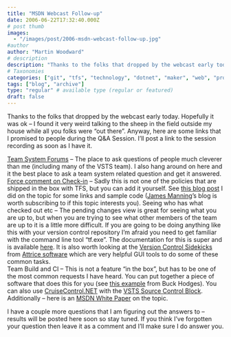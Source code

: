 ```yaml
---
title: "MSDN Webcast Follow-up"
date: 2006-06-22T17:32:40.000Z
# post thumb
images:
  - "/images/post/2006-msdn-webcast-follow-up.jpg"
#author
author: "Martin Woodward"
# description
description: "Thanks to the folks that dropped by the webcast early today."
# Taxonomies
categories: ["git", "tfs", "technology", "dotnet", "maker", "web", "programming"]
tags: ["blog", "archive"]
type: "regular" # available type (regular or featured)
draft: false
---
```

Thanks to the folks that dropped by the webcast early today.  Hopefully it was ok – I found it very weird talking to the sheep in the field outside my house while all you folks were “out there”.  Anyway, here are some links that I promised to people during the Q&A Session.  I’ll post a link to the session recording as soon as I have it.

[Team System Forums](http://forums.microsoft.com/MSDN/default.aspx?ForumGroupID=5&SiteID=1) – The place to ask questions of people much cleverer than me (including many of the VSTS team).  I also hang around on here and it the best place to ask a team system related question and get it answered.
[Force comment on Check-in](http://www.woodwardweb.com/vsts/000194.html) – Sadly this is not one of the policies that are shipped in the box with TFS, but you can add it yourself.  See [this blog post](http://www.woodwardweb.com/vsts/000194.html) I did on the topic for some links and sample code ([James Manning](http://blogs.msdn.com/jmanning/)’s blog is worth subscribing to if this topic interests you).
Seeing who has what checked out etc – The pending changes view is great for seeing what you are up to, but when you are trying to see what other members of the team are up to it is a little more difficult.  If you are going to be doing anything like this with your version control repository I’m afraid you need to get familiar with the command line tool “tf.exe”.  The documentation for this is super and is available [here](http://msdn2.microsoft.com/en-us/library/cc31bk2e(en-us,vs.80).aspx).  It is also worth looking at the [Version Control Sidekicks](http://www.attrice.info/cm/tfs/index.htm) from [Attrice software](http://www.attrice.info/index.htm) which are very helpful GUI tools to do some of these common tasks.  
Team Build and CI – This is not a feature “in the box”, but has to be one of the most common requests I have heard.  You can put together a piece of software that does this for you (see [this example](http://blogs.msdn.com/buckh/archive/2005/09/19/471347.aspx) from Buck Hodges).  You can also use [CruiseControl.NET](http://ccnet.thoughtworks.com/) with the [VSTS Source Control Block](http://confluence.public.thoughtworks.org/x/zRE).  Additionally – here is an [MSDN White Paper](http://msdn.microsoft.com/library/default.asp?url=/library/en-us/dnvs05/html/ConIntTmFndBld.asp) on the topic.

I have a couple more questions that I am figuring out the answers to – results will be posted here soon so stay tuned.  If you think I’ve forgotten your question then leave it as a comment and I’ll make sure I do answer you.